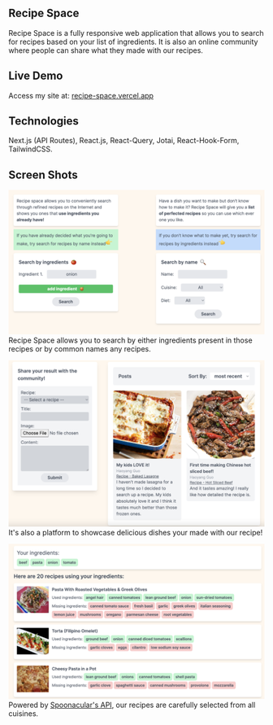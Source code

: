## Recipe Space
Recipe Space is a fully responsive web application that allows you to search for recipes based on your list of ingredients. It is also an online community where people can share what they made with our recipes.

## Live Demo
Access my site at: [recipe-space.vercel.app](recipe-space.vercel.app)

## Technologies
Next.js (API Routes), React.js, React-Query, Jotai, React-Hook-Form, TailwindCSS. 

## Screen Shots
![Seearch](./public/image/search-screenshot.png)
Recipe Space allows you to search by either ingredients present in those recipes or by common names any recipes.

![Community](./public/image/feed-screenshot.png)
It's also a platform to showcase delicious dishes your made with our recipe!

![Recipe](./public/image/recipes-screenshot.png)
Powered by [Spoonacular's API](https://spoonacular.com/food-api/),
our recipes are carefully selected from all cuisines.


